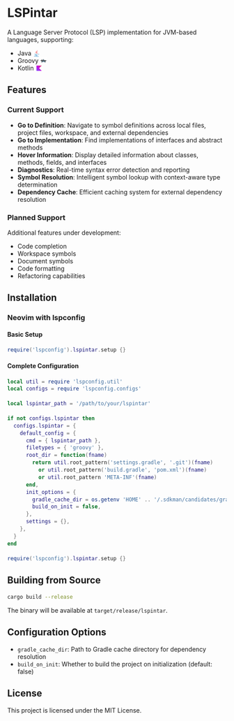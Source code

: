 # LSPintar

A Language Server Protocol (LSP) implementation for JVM-based languages, supporting:
- Java <img src="https://github.com/devicons/devicon/blob/master/icons/java/java-original.svg" height="16" style="vertical-align: text-bottom">
- Groovy <img src="https://github.com/devicons/devicon/blob/master/icons/groovy/groovy-original.svg" height="16" style="vertical-align: text-bottom">
- Kotlin <img src="https://github.com/devicons/devicon/blob/master/icons/kotlin/kotlin-original.svg" height="16" style="vertical-align: text-bottom">

## Features

### Current Support
- **Go to Definition**: Navigate to symbol definitions across local files, project files, workspace, and external dependencies
- **Go to Implementation**: Find implementations of interfaces and abstract methods
- **Hover Information**: Display detailed information about classes, methods, fields, and interfaces
- **Diagnostics**: Real-time syntax error detection and reporting
- **Symbol Resolution**: Intelligent symbol lookup with context-aware type determination
- **Dependency Cache**: Efficient caching system for external dependency resolution

### Planned Support
Additional features under development:
- Code completion
- Workspace symbols
- Document symbols
- Code formatting
- Refactoring capabilities

## Installation

### Neovim with lspconfig

#### Basic Setup

```lua
require('lspconfig').lspintar.setup {}
```

#### Complete Configuration

```lua
local util = require 'lspconfig.util'
local configs = require 'lspconfig.configs'

local lspintar_path = '/path/to/your/lspintar'

if not configs.lspintar then
  configs.lspintar = {
    default_config = {
      cmd = { lspintar_path },
      filetypes = { 'groovy' },
      root_dir = function(fname)
        return util.root_pattern('settings.gradle', '.git')(fname)
          or util.root_pattern('build.gradle', 'pom.xml')(fname)
          or util.root_pattern 'META-INF'(fname)
      end,
      init_options = {
        gradle_cache_dir = os.getenv 'HOME' .. '/.sdkman/candidates/gradle/6.3/caches/modules-2/files-2.1',
        build_on_init = false,
      },
      settings = {},
    },
  }
end

require('lspconfig').lspintar.setup {}
```

## Building from Source

```bash
cargo build --release
```

The binary will be available at `target/release/lspintar`.

## Configuration Options

- `gradle_cache_dir`: Path to Gradle cache directory for dependency resolution
- `build_on_init`: Whether to build the project on initialization (default: false)

## License

This project is licensed under the MIT License.
